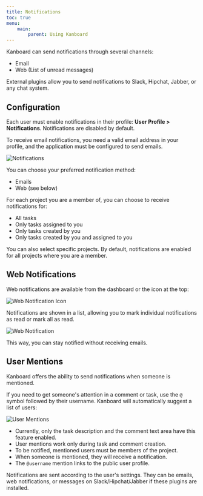 ```yaml
---
title: Notifications
toc: true
menu:
    main:
        parent: Using Kanboard
---
```


Kanboard can send notifications through several channels:

- Email
- Web (List of unread messages)

External plugins allow you to send notifications to Slack, Hipchat, Jabber, or any chat system.

Configuration
-------------

Each user must enable notifications in their profile: **User Profile > Notifications**. Notifications are disabled by default.

To receive email notifications, you need a valid email address in your profile, and the application must be configured to send emails.

![Notifications](/images/v1/notifications.png)

You can choose your preferred notification method:

- Emails
- Web (see below)

For each project you are a member of, you can choose to receive notifications for:

- All tasks
- Only tasks assigned to you
- Only tasks created by you
- Only tasks created by you and assigned to you

You can also select specific projects. By default, notifications are enabled for all projects where you are a member.

Web Notifications
-----------------

Web notifications are available from the dashboard or the icon at the top:

![Web Notification Icon](/images/v1/web-notifications-icon.png)

Notifications are shown in a list, allowing you to mark individual notifications as read or mark all as read.

![Web Notification](/images/v1/web-notifications.png)

This way, you can stay notified without receiving emails.

User Mentions
-------------

Kanboard offers the ability to send notifications when someone is mentioned.

If you need to get someone's attention in a comment or task, use the `@` symbol followed by their username. Kanboard will automatically suggest a list of users:

![User Mentions](/images/v1/user-mentions.png)

- Currently, only the task description and the comment text area have this feature enabled.
- User mentions work only during task and comment creation.
- To be notified, mentioned users must be members of the project.
- When someone is mentioned, they will receive a notification.
- The `@username` mention links to the public user profile.

Notifications are sent according to the user's settings. They can be emails, web notifications, or messages on Slack/Hipchat/Jabber if these plugins are installed.
